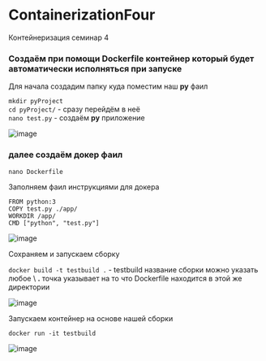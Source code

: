 # ContainerizationFour

Контейнеризация семинар 4

### Создаём при помощи Dockerfile контейнер который будет автоматически исполняться при запуске

Для начала создадим папку куда поместим наш __py__ фаил 

`mkdir pyProject`  
`cd pyProject/` - сразу перейдём в неё  
`nano test.py` - создаём __py__  приложение   


![image](https://github.com/ScherbakovM/ContainerizationFour/assets/109952823/ff6e437a-45b6-4985-828a-ba20e219e189)

### далее создаём докер фаил 

`nano Dockerfile` 

Заполняем фаил инструкциями для докера 


`FROM python:3`    
`COPY test.py ./app/ `  
`WORKDIR /app/`    
`CMD ["python", "test.py"]`   

![image](https://github.com/ScherbakovM/ContainerizationFour/assets/109952823/0645f248-10bd-403e-9c88-d31d99b0ecc0)

Сохраняем и запускаем  сборку 


`docker build -t testbuild .` - testbuild название сборки можно указать любое \ __.__ точка указывает на то что Dockerfile находится в этой же директории 


![image](https://github.com/ScherbakovM/ContainerizationFour/assets/109952823/093c2722-29f7-4ec3-989c-a9b36b45c68e)


Запускаем контейнер на основе нашей сборки 

`docker run -it testbuild`

![image](https://github.com/ScherbakovM/ContainerizationFour/assets/109952823/435dc7e5-34f9-4260-990e-352b677a286a)


